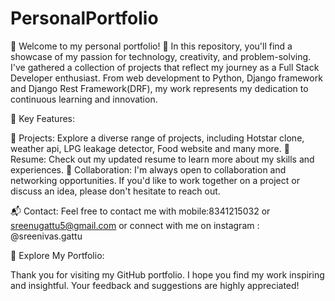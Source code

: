 # PersonalPortfolio
👋 Welcome to my personal portfolio!
🚀 In this repository, you'll find a showcase of my passion for technology, creativity, and problem-solving. I've gathered a collection of projects that reflect my journey as a Full Stack Developer enthusiast. From web development to Python, Django framework and Django Rest Framework(DRF), my work represents my dedication to continuous learning and innovation.

🌟 Key Features:

💼 Projects: Explore a diverse range of projects, including Hotstar clone, weather api, LPG leakage detector, Food website and many more.
📄 Resume: Check out my updated resume to learn more about my skills and experiences.
🤝 Collaboration: I'm always open to collaboration and networking opportunities. If you'd like to work together on a project or discuss an idea, please don't hesitate to reach out.

📬 Contact: Feel free to contact me with mobile:8341215032 or sreenugattu5@gmail.com or connect with me on instagram : @sreenivas.gattu

🔗 Explore My Portfolio:

Thank you for visiting my GitHub portfolio. I hope you find my work inspiring and insightful. Your feedback and suggestions are highly appreciated!
